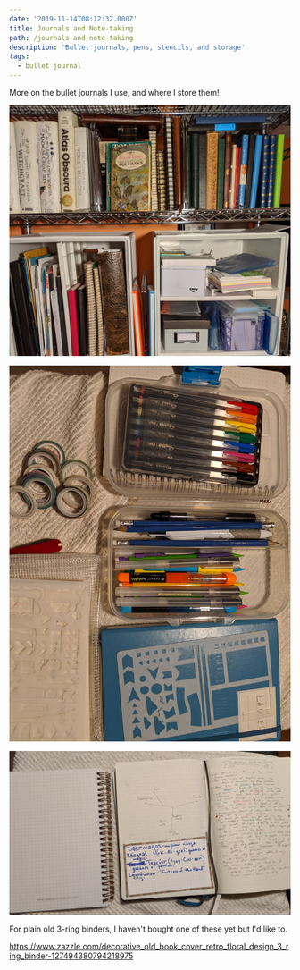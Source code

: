 ```yaml
---
date: '2019-11-14T08:12:32.000Z'
title: Journals and Note-taking
path: /journals-and-note-taking
description: 'Bullet journals, pens, stencils, and storage'
tags:
  - bullet journal
---
```

    


More on the bullet journals I use, and where I store them!

![The shelf near my door - easy access to notebooks, RPG books, and the like](IMG_20191113_231052-3.jpg)

![Colored pens, pencils, highlighters, stencils, and washi tape](IMG_20191113_234602.jpg)

![A spiral-bound dot ruled journal, and the journal for Sunday D&amp;D](IMG_20191113_234805.jpg)

For plain old 3-ring binders, I haven't bought one of these yet but I'd like to.

https://www.zazzle.com/decorative_old_book_cover_retro_floral_design_3_ring_binder-127494380794218975




    